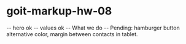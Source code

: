 # goit-markup-hw-08

-- hero ok -- values ok -- What we do -- Pending: hamburger button alternative
color, margin between contacts in tablet.
